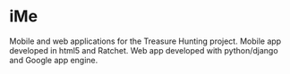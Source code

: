 iMe
===
Mobile and web applications for the Treasure Hunting project.
Mobile app developed in html5 and Ratchet.
Web app developed with python/django and Google app engine.
